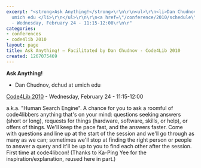 ```yaml
---
excerpt: "<strong>Ask Anything!</strong>\r\n\r\n<ul>\r\n<li>Dan Chudnov, dchud at
  umich edu </li>\r\n</ul>\r\n\r\n<a href=\"/conference/2010/schedule\">Code4Lib 2010</a>
  - Wednesday, February 24 - 11:15-12:00\r\n\r"
categories:
- conferences
- code4lib 2010
layout: page
title: Ask Anything! – Facilitated by Dan Chudnov - Code4Lib 2010
created: 1267075469
---
```

<strong>Ask Anything!</strong>

<ul>
<li>Dan Chudnov, dchud at umich edu </li>
</ul>

<a href="/conference/2010/schedule">Code4Lib 2010</a> - Wednesday, February 24 - 11:15-12:00

a.k.a. "Human Search Engine". A chance for you to ask a roomful of code4libbers anything that's on your mind: questions seeking answers (short or long), requests for things (hardware, software, skills, or help), or offers of things. We'll keep the pace fast, and the answers faster. Come with questions and line up at the start of the session and we'll go through as many as we can; sometimes we'll stop at finding the right person or people to answer a query and it'll be up to you to find each other after the session. First time at code4libcon! (Thanks to Ka-Ping Yee for the inspiration/explanation, reused here in part.)
